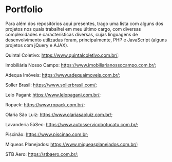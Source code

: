 # Portfolio

Para além dos repositórios aqui presentes, trago uma lista com alguns dos projetos nos quais trabalhei em meu último cargo, com diversas complexidades e características diversas, cujas linguagens de desenvolvimento utilizadas foram, principalmente, PHP e JavaScript (alguns projetos com jQuery e AJAX).

Quintal Coletivo: https://www.quintalcoletivo.com.br/;

Imobiliária Nosso Campo: https://www.imobiliarianossocampo.com.br/;

Adequa Imóveis: https://www.adequaimoveis.com.br/;

Soller Brasil: https://www.sollerbrasil.com/;

Lelo Pagani: https://www.lelopagani.com.br/;

Ropack: https://www.ropack.com.br/;

Olaria São Luiz: https://www.olariasaoluiz.com.br/;

Lavanderia 5àSec: https://www.autosservicobotucatu.com.br/;

Piscinão: https://www.piscinao.com.br;

Miqueas Planejados: https://www.miqueasplanejados.com.br/;

STB Aero: https://stbaero.com.br/;
